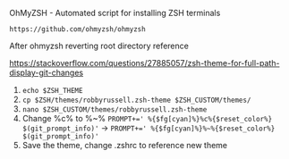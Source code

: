 OhMyZSH - Automated script for installing ZSH terminals
```
https://github.com/ohmyzsh/ohmyzsh
```


After ohmyzsh reverting root directory reference

https://stackoverflow.com/questions/27885057/zsh-theme-for-full-path-display-git-changes

1. ```echo $ZSH_THEME```
2. ```cp $ZSH/themes/robbyrussell.zsh-theme $ZSH_CUSTOM/themes/ ```
3. ```nano $ZSH_CUSTOM/themes/robbyrussell.zsh-theme```
4. Change %c% to %~% 
   ```PROMPT+=' %{$fg[cyan]%}%c%{$reset_color%} $(git_prompt_info)'``` -> ```PROMPT+=' %{$fg[cyan]%}%~%{$reset_color%} $(git_prompt_info)'```
5. Save the theme, change .zshrc to reference new theme